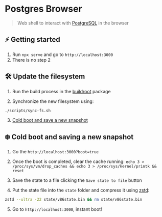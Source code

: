 
# Postgres Browser

> Web shell to interact with [PostgreSQL](https://www.postgresql.org/) in the browser

## :zap: Getting started

1. Run `npx serve` and go to `http://localhost:3000`
2. There is no step 2

## :hammer_and_wrench: Update the filesystem

1. Run the build process in the [buildroot](/packages/buildroot/README.md#getting-started) package

2. Synchronize the new filesystem using:

```bash
./scripts/sync-fs.sh
```

3. [Cold boot and save a new snapshot](#cold-boot-and-saving-a-new-snapshot)

## :snowflake: Cold boot and saving a new snapshot

1. Go the `http://localhost:3000?boot=true`

2. Once the boot is completed, clear the cache running:
 `echo 3 > /proc/sys/vm/drop_caches && echo 3 > /proc/sys/kernel/printk && reset`

3. Save the state to a file clicking the `Save state to file` button

4. Put the state file into the `state` folder and compress it using [zstd](https://github.com/facebook/zstd):

```bash
zstd --ultra -22 state/v86state.bin && rm state/v86state.bin
```

5. Go to `http://localhost:3000`, instant boot!

